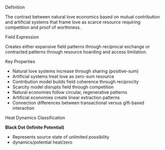  Definition

The contrast between natural love economics based on mutual contribution and artificial systems that frame love as scarce resource requiring competition and proof of worthiness.

 Field Expression

Creates either expansive field patterns through reciprocal exchange or contracted patterns through resource hoarding and access limitation.

 Key Properties

- Natural love systems increase through sharing (positive-sum)
- Artificial systems treat love as zero-sum resource
- Contribution model builds field coherence through reciprocity
- Scarcity model disrupts field through competition
- Natural economies follow circular, regenerative patterns
- Artificial economies create linear extraction patterns
- Connection differences between transactional versus gift-based interaction

 Heat Dynamics Classification

**Black Dot (Infinite Potential)**

- Represents source state of unlimited possibility
- dynamics/potential heat/zero